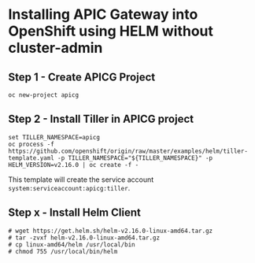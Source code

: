 # Installing APIC Gateway into OpenShift using HELM without cluster-admin


## Step 1 - Create APICG Project

```
oc new-project apicg
```

## Step 2 - Install Tiller in APICG project

```
set TILLER_NAMESPACE=apicg
oc process -f https://github.com/openshift/origin/raw/master/examples/helm/tiller-template.yaml -p TILLER_NAMESPACE="${TILLER_NAMESPACE}" -p HELM_VERSION=v2.16.0 | oc create -f -
```

This template will create the service account `system:serviceaccount:apicg:tiller`.  


## Step x - Install Helm Client

```
# wget https://get.helm.sh/helm-v2.16.0-linux-amd64.tar.gz
# tar -zvxf helm-v2.16.0-linux-amd64.tar.gz
# cp linux-amd64/helm /usr/local/bin
# chmod 755 /usr/local/bin/helm
```

